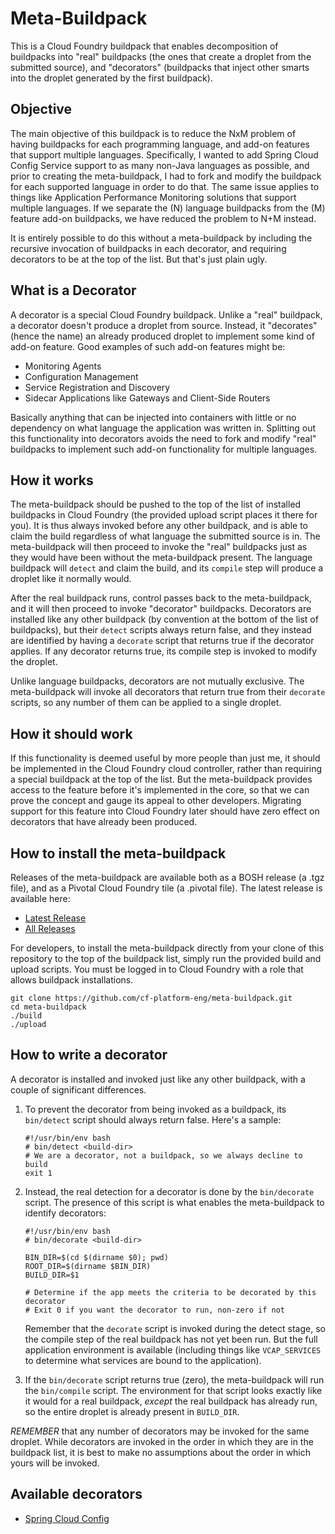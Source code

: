 # Meta-Buildpack

This is a Cloud Foundry buildpack that enables decomposition of buildpacks into "real" buildpacks
(the ones that create a droplet from the submitted source), and "decorators" (buildpacks that
inject other smarts into the droplet generated by the first buildpack).

## Objective

The main objective of this buildpack is to reduce the NxM problem of having buildpacks for each
programming language, and add-on features that support multiple languages. Specifically, I wanted
to add Spring Cloud Config Service support to as many non-Java languages as possible, and prior to
creating the meta-buildpack, I had to fork and modify the buildpack for each supported language
in order to do that. The same issue applies to things like Application Performance Monitoring
solutions that support multiple languages. If we separate the (N) language buildpacks
from the (M) feature add-on buildpacks, we have reduced the problem to N+M instead.

It is entirely possible to do this without a meta-buildpack by including the recursive invocation
of buildpacks in each decorator, and requiring decorators to be at the top of the list. But that's
just plain ugly.

## <a name="decorators"></a>What is a Decorator

A decorator is a special Cloud Foundry buildpack. Unlike a "real" buildpack, a decorator doesn't
produce a droplet from source. Instead, it "decorates" (hence the name) an already produced droplet
to implement some kind of add-on feature. Good examples of such add-on features might be:

- Monitoring Agents
- Configuration Management
- Service Registration and Discovery
- Sidecar Applications like Gateways and Client-Side Routers

Basically anything that can be injected into containers with little or no dependency on what language
the application was written in. Splitting out this functionality into decorators avoids the need to
fork and modify "real" buildpacks to implement such add-on functionality for multiple languages.

## How it works

The meta-buildpack should be pushed to the top of the list of installed buildpacks in Cloud Foundry
(the provided upload script places it there for you). It is thus always invoked before any other
buildpack, and is able to claim the build regardless of what language the submitted source is in.
The meta-buildpack will then proceed to invoke the "real" buildpacks just as they would have been
without the meta-buildpack present. The language buildpack will `detect` and claim the build, and
its `compile` step will produce a droplet like it normally would.

After the real buildpack runs, control passes back to the meta-buildpack, and it will then proceed
to invoke "decorator" buildpacks. Decorators are installed like any other buildpack (by convention
at the bottom of the list of buildpacks), but their `detect` scripts always return false, and they
instead are identified by having a `decorate` script that returns true if the decorator applies.
If any decorator returns true, its compile step is invoked to modify the droplet.

Unlike language buildpacks, decorators are not mutually exclusive. The meta-buildpack will invoke
all decorators that return true from their `decorate` scripts, so any number of them can be applied
to a single droplet.

## How it should work

If this functionality is deemed useful by more people than just me, it should be implemented in the
Cloud Foundry cloud controller, rather than requiring a special buildpack at the top of the list.
But the meta-buildpack provides access to the feature before it's implemented in the core, so that
we can prove the concept and gauge its appeal to other developers. Migrating support for this
feature into Cloud Foundry later should have zero effect on decorators that have already been
produced.

## How to install the meta-buildpack

Releases of the meta-buildpack are available both as a BOSH release (a .tgz file), and as a
Pivotal Cloud Foundry tile (a .pivotal file). The latest release is available here:

- [Latest Release](https://github.com/cf-platform-eng/meta-buildpack/releases/latest)
- [All Releases](https://github.com/cf-platform-eng/meta-buildpack/releases)

For developers, to install the meta-buildpack directly from your clone of this repository to
the top of the buildpack list, simply run the provided build and upload scripts. You must be logged
in to Cloud Foundry with a role that allows buildpack installations.

```
git clone https://github.com/cf-platform-eng/meta-buildpack.git
cd meta-buildpack
./build
./upload
```

## How to write a decorator

A decorator is installed and invoked just like any other buildpack, with a couple of significant
differences.

1. To prevent the decorator from being invoked as a buildpack, its `bin/detect` script should
always return false. Here's a sample:

   ```
   #!/usr/bin/env bash
   # bin/detect <build-dir>
   # We are a decorator, not a buildpack, so we always decline to build
   exit 1
   ```

2. Instead, the real detection for a decorator is done by the `bin/decorate` script. The presence
of this script is what enables the meta-buildpack to identify decorators:

   ```
   #!/usr/bin/env bash
   # bin/decorate <build-dir>
   
   BIN_DIR=$(cd $(dirname $0); pwd)
   ROOT_DIR=$(dirname $BIN_DIR)
   BUILD_DIR=$1
   
   # Determine if the app meets the criteria to be decorated by this decorator
   # Exit 0 if you want the decorator to run, non-zero if not
   ```

   Remember that the `decorate` script is invoked during the detect stage, so the compile step of
   the real buildpack has not yet been run. But the full application environment is available
   (including things like `VCAP_SERVICES` to determine what services are bound to the application).

3. If the `bin/decorate` script returns true (zero), the meta-buildpack will run the `bin/compile`
script. The environment for that script looks exactly like it would for a real buildpack, *except*
the real buildpack has already run, so the entire droplet is already present in `BUILD_DIR`.

*REMEMBER* that any number of decorators may be invoked for the same droplet. While decorators
are invoked in the order in which they are in the buildpack list, it is best to make no assumptions
about the order in which yours will be invoked.

## Available decorators

- [Spring Cloud Config](https://github.com/cf-platform-eng/spring-config-decorator)

